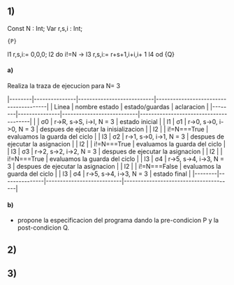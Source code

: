 ## 1)

Const N : Int;
Var r,s,i : Int;

    {P}
l1  r,s,i:= 0,0,0;
l2  do i!=N ->
l3      r,s,i:= r+s+1,i+i,i+ 1
l4  od
    {Q}

#### a)

Realiza la traza de ejecucion para N= 3

|--------|---------------|---------------------------|---------------------------------------|
| Linea  | nombre estado | estado/guardas            |   aclaracion                          |
|--------|---------------|---------------------------|---------------------------------------|
|        | σ0            | r->R, s->S, i->I, N = 3   | estado inicial                        |
| l1     | σ1            | r->0, s->0, i->0, N = 3   | despues de ejecutar la inisializacion |
| l2     |               | i!=N===True               | evaluamos la guarda del ciclo         |
| l3     | σ2            | r->1, s->0, i->1, N = 3   | despues de ejecutar la asignacion     |
| l2     |               | i!=N===True               | evaluamos la guarda del ciclo         |
| l3     | σ3            | r->2, s->2, i->2, N = 3   | despues de ejecutar la asignacion     |
| l2     |               | i!=N===True               | evaluamos la guarda del ciclo         |
| l3     | σ4            | r->5, s->4, i->3, N = 3   | despues de ejecutar la asignacion     |
| l2     |               | i!=N===False              | evaluamos la guarda del ciclo         |
| l3     | σ4            | r->5, s->4, i->3, N = 3   | estado final                          |
|--------|---------------|---------------------------|---------------------------------------|


#### b)

- propone la especificacion del programa dando la pre-condicion P y la post-condicion Q.



## 2)

## 3)